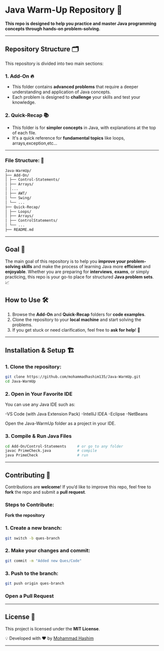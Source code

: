 # **Java Warm-Up Repository** 🚀
**This repo is designed to help you practice and master **Java programming** concepts through hands-on problem-solving.**

 ---
## Repository Structure 🗂️

This repository is divided into two main sections:

### 1. **Add-On** 🔥
- This folder contains **advanced problems** that require a deeper understanding and application of Java concepts.
- Each problem is designed to **challenge** your skills and test your knowledge.

### 2. **Quick-Recap** 📚
- This folder is for **simpler concepts** in Java, with explanations at the top of each file.
- It's a quick reference for **fundamental topics** like loops, arrays,exception,etc...
---
### File Structure: 📂

```bash
Java-WarmUp/
├── Add-On/
│ ├── Control-Statements/ 
│ ├── Arrays/
│ │...
│ ├── AWT/
│ └── Swing/
│ └── ...
├── Quick-Recap/
│ ├── Loops/
│ ├── Arrays/
│ ├── ControlStatements/
│ └── ...
├── README.md
```

---

## Goal 🎯
The main goal of this repository is to help you **improve your problem-solving skills** and make the process of learning Java more **efficient** and **enjoyable**. Whether you are preparing for **interviews**, **exams**, or simply practicing, this repo is your go-to place for structured **Java problem sets**. 📈

## How to Use 🛠️
1. Browse the **Add-On** and **Quick-Recap** folders for **code examples**.
2. Clone the repository to your **local machine** and start solving the problems.
3. If you get stuck or need clarification, feel free to **ask for help**! 🤔

---
## **Installation & Setup** 🏗  

### 1. Clone the repository:

```bash
git clone https://github.com/mohammadhashim135/Java-WarmUp.git
cd Java-WarmUp
```
### **2. Open in Your Favorite IDE**

You can use any Java IDE such as:

-VS Code (with Java Extension Pack)
-IntelliJ IDEA
-Eclipse
-NetBeans

Open the Java-WarmUp folder as a project in your IDE.

### **3. Compile & Run Java Files**

```bash
cd Add-On/Control-Statements     # or go to any folder
javac PrimeCheck.java            # compile
java PrimeCheck                  # run
```
---

## **Contributing** 🤝
Contributions are **welcome**! If you’d like to improve this repo, feel free to **fork** the repo and submit a **pull request**. 

### **Steps to Contribute:**

**Fork the repository**
### **1. Create a new branch:**
```bash
git switch -b ques-branch
```

### **2. Make your changes and commit:**

```bash
git commit -m "Added new Ques/Code"
```
### **3. Push to the branch:**
```bash
git push origin ques-branch
```
### **Open a Pull Request**
---

## **License** 📜
This project is licensed under the **MIT License**.

💡 Developed with ❤️ by [Mohammad Hashim](https://github.com/mohammadhashim135/Java-WarmUp)

---
